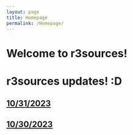 ```yaml
---
layout: page
title: Homepage
permalink: /Homepage/
---
```

# Welcome to r3sources!

# r3sources updates! :D
## [10/31/2023](../docs/_posts/2023-10-31-the-2nd-day.md)
## [10/30/2023](../docs/_posts/2023-10-30-the-beginnings.md)

